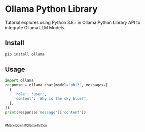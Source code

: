 # Ollama Python Library
Tutorial explores using Python 3.8+ in Ollama Python Library API to integrate Ollama LLM Models.
## Install
```sh
pip install ollama
```
## Usage
```python
import ollama
response = ollama.chat(model='phi3', messages=[
  {
    'role': 'user',
    'content': 'Why is the sky blue?',
  },
])
print(response['message']['content'])
```

##

##

<sub><sub>
[#Mark-Down](https://daringfireball.net/projects/markdown)
[#Ollama-Python](https://github.com/ollama/ollama-python)
